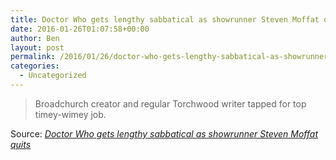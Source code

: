 ```yaml
---
title: Doctor Who gets lengthy sabbatical as showrunner Steven Moffat quits
date: 2016-01-26T01:07:58+00:00
author: Ben
layout: post
permalink: /2016/01/26/doctor-who-gets-lengthy-sabbatical-as-showrunner-steven-moffat-quits/
categories:
  - Uncategorized
---
```

> Broadchurch creator and regular Torchwood writer tapped for top timey-wimey job.

Source: _[Doctor Who gets lengthy sabbatical as showrunner Steven Moffat quits](http://arstechnica.com/the-multiverse/2016/01/doctor-who-gets-lengthy-sabbatical-as-showrunner-steven-moffat-quits/)_